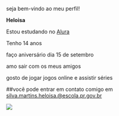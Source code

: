 seja bem-vindo ao meu perfil! 

**Heloisa** 

Estou estudando no [Alura](https://www.alura.com.br/?srsltid=AfmBOorNYtgLIw07Vy0DM8MZk11e8TEk3bGFjP9_Ma-HQKobSHNxtrKO)

Tenho 14 anos

faço aniversário dia 15 de setembro

amo sair com os meus amigos

gosto de jogar jogos online e assistir séries

##vocẽ pode entrar em contato comigo em silva.martins.heloisa.@escola.pr.gov.br

![](https://media1.tenor.com/m/f4PUj7wUIm4AAAAC/cat-tongue.gif)
